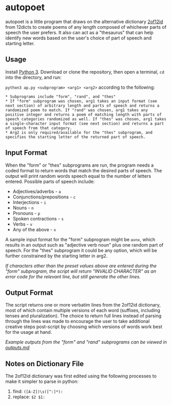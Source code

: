 # autopoet
autopoet is a little program that draws on the alternative dictionary [2of12id](http://wordlist.aspell.net/alt12dicts-infl-readme/) from 12dicts to create poems of any length composed of whichever parts of speech the user prefers. It also can act as a "thesaurus" that can help identify new words based on the user's choice of part of speech and starting letter.

## Usage
Install [Python 3](https://www.python.org/downloads/). Download or clone the repository, then open a terminal, `cd` into the directory, and run:

`python3 ap.py <subprogram> <arg1> <arg2>` according to the following:
	
	* Subprograms include "form", "rand", and "thes"
	* If "form" subprogram was chosen, arg1 takes an input format (see next section) of arbitrary length and parts of speech and returns a randomized poem to match. If "rand" was chosen, arg1 takes any positive integer and returns a poem of matching length with parts of speech categories randomized as well. If "thes" was chosen, arg1 takes a single-character input format (see next section) and returns a part of speech from that category.
	* Arg2 is only required/available for the "thes" subprogram, and specifies the starting letter of the returned part of speech.

## Input Format
When the "form" or "thes" subprograms are run, the program needs a coded format to return words that match the desired parts of speech. The output will print random words speech equal to the number of letters entered. Possible parts of speech include:

* Adjectives/adverbs - `a`
* Conjunctions/prepositions - `c`
* Interjections - `i`
* Nouns - `n`
* Pronouns - `p`
* Spoken contractions - `s`
* Verbs - `v`
* Any of the above - `x`

A sample input format for the "form" subprogram might be `avnx`, which results in an output such as "adjective verb noun" plus one random part of speech. For the "thes" subprogram it could be any option, which will be further constrained by the starting letter in arg2.

*If characters other than the preset values above are entered during the "form" subprogram, the script will return "INVALID CHARACTER" as an error code for the relevant line, but still generate the other lines.*

## Output Format
The script returns one or more verbatim lines from the 2of12id dictionary, most of which contain multiple versions of each word (suffixes, including tenses and pluralization). The choice to return full lines instead of parsing through the lines was made to encourage the user to take additional creative steps post-script by choosing which versions of words work best for the usage at hand.

*Example outputs from the "form" and "rand" subprograms can be viewed in [outputs.md](outputs.md)*

## Notes on Dictionary File
The 2of12id dictionary was first edited using the following processes to make it simpler to parse in python:

1. find: `([A-Z])\s([^:]*):`
2. replace: `$2 $1:`